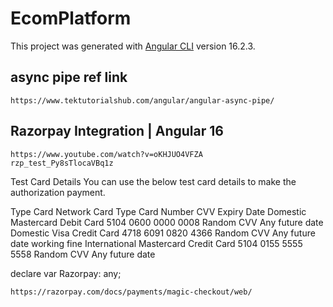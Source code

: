 # EcomPlatform

This project was generated with [Angular CLI](https://github.com/angular/angular-cli) version 16.2.3.

## async pipe ref link

`https://www.tektutorialshub.com/angular/angular-async-pipe/` <br>

## Razorpay Integration | Angular 16

`https://www.youtube.com/watch?v=oKHJUO4VFZA` <br>
`rzp_test_Py8sTlocaVBq1z`

Test Card Details
You can use the below test card details to make the authorization payment.

Type Card Network Card Type Card Number CVV Expiry Date
Domestic Mastercard Debit Card 5104 0600 0000 0008 Random CVV Any future date
Domestic Visa Credit Card 4718 6091 0820 4366 Random CVV Any future date working fine
International Mastercard Credit Card 5104 0155 5555 5558 Random CVV Any future date

<script src="https://checkout.razorpay.com/v1/checkout.js"></script>

declare var Razorpay: any;

`https://razorpay.com/docs/payments/magic-checkout/web/`
